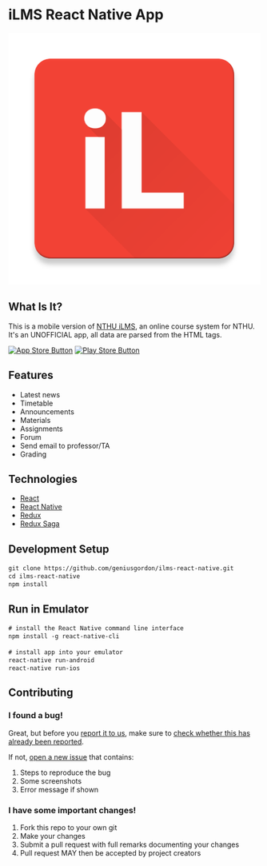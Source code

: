 # iLMS React Native App

![icon](screenshots/icon.png)

## What Is It?

This is a mobile version of [NTHU iLMS](http://lms.nthu.edu.tw), an online course system for NTHU.
It's an UNOFFICIAL app, all data are parsed from the HTML tags.

[![App Store Button](http://imgur.com/y8PTxr9.png "App Store Button")](https://itunes.apple.com/us/app/id1058257079)
[![Play Store Button](http://imgur.com/utWa1co.png "Play Store Button")](https://play.google.com/store/apps/details?id=com.geniusgordon.ilms)

## Features

* Latest news
* Timetable
* Announcements
* Materials
* Assignments
* Forum
* Send email to professor/TA
* Grading

## Technologies

* [React](https://facebook.github.io/react/docs/getting-started.html)
* [React Native](https://facebook.github.io/react-native/docs/getting-started.html)
* [Redux](http://redux.js.org/)
* [Redux Saga](http://yelouafi.github.io/redux-saga/)

## Development Setup

```shell
git clone https://github.com/geniusgordon/ilms-react-native.git
cd ilms-react-native
npm install
```

## Run in Emulator

```shell
# install the React Native command line interface
npm install -g react-native-cli

# install app into your emulator
react-native run-android
react-native run-ios
```
## Contributing

### I found a bug!

Great, but before you [report it to us](https://github.com/geniusgordon/ilms-react-native/issues/new), make sure to [check whether this has already been reported](https://github.com/geniusgordon/ilms-react-native/issues).

If not, [open a new issue](https://github.com/geniusgordon/ilms-react-native/issues/new) that contains:

1. Steps to reproduce the bug
2. Some screenshots
3. Error message if shown

### I have some important changes!

1. Fork this repo to your own git
2. Make your changes
3. Submit a pull request with full remarks documenting your changes
4. Pull request MAY then be accepted by project creators
